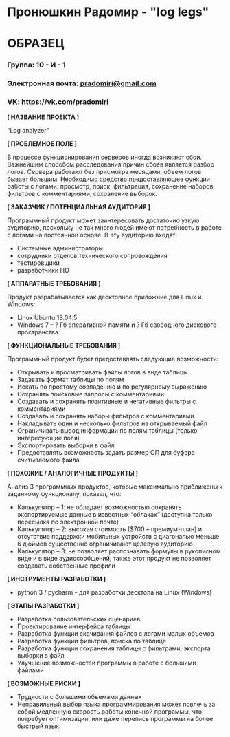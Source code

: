# Пронюшкин Радомир - "log legs"
# ОБРАЗЕЦ

### Группа: 10 - И - 1
### Электронная почта: pradomiri@gmail.com
### VK: https://vk.com/pradomiri


**[ НАЗВАНИЕ ПРОЕКТА ]**

“Log analyzer”

**[ ПРОБЛЕМНОЕ ПОЛЕ ]**

В процессе функционирования серверов иногда возникают сбои. Важнейшим способом расследования причин сбоев является разбор логов. Сервера работают без присмотра месяцами, объем логов бывает большим. Необходимо средство предоставляющее функции работы с логами: просмотр, поиск, фильтрация, сохранение наборов фильтров с комментариями, сохранение выборок.

**[ ЗАКАЗЧИК / ПОТЕНЦИАЛЬНАЯ АУДИТОРИЯ ]**

Программный продукт может заинтересовать достаточно узкую аудиторию, поскольку не так много людей имеют потребность в работе с логами на постоянной основе. В эту аудиторию входят:

* Системные администраторы
* сотрудники отделов технического сопровождения
* тестировщики
* разработчики ПО

**[ АППАРАТНЫЕ ТРЕБОВАНИЯ ]** 

Продукт разрабатывается как десктопное приложние для Linux и Windows:

* Linux Ubuntu 18.04.5
* Windows 7 – ? Гб оперативной памяти и ? Гб свободного дискового пространства 

**[ ФУНКЦИОНАЛЬНЫЕ ТРЕБОВАНИЯ ]**

Программный продукт будет предоставлять следующие возможности:
* Открывать и просматривать файлы логов в виде таблицы
* Задавать формат таблицы по полям
* Искать по простому совпадению и по регулярному выражению
* Сохранять поисковые запросы с комментариями
* Создавать и сохранять позитивные и негативные фильтры с комментариями
* Создавать и сохранять наборы фильтров с комментариями
* Накладывать один и несколько фильтров на открываемый файл
* Ограничивать вывод информации по полям таблицы (только интересующие поля)
* Экспортировать выборки в файл
* Предоставлять возможность задать размер ОП для буфера считываемого файла

**[ ПОХОЖИЕ / АНАЛОГИЧНЫЕ ПРОДУКТЫ ]**

Анализ 3 программных продуктов, которые максимально приближены к заданному функционалу, показал, что:

* Калькулятор – 1: не обладает возможностью сохранять экспортируемые данные в известных “облаках“ (доступна только пересылка по электронной почте) 
*	Калькулятор – 2: высокая стоимость ($700 – премиум-план) и отсутствие поддержки мобильных устройств с диагональю меньше 6 дюймов существенно ограничивают целевую аудиторию
* Калькулятор – 3:  не позволяет распознавать формулы в рукописном виде и в виде аудиосообщений; также этот продукт не позволяет создавать собственные профили

**[ ИНСТРУМЕНТЫ РАЗРАБОТКИ ]**

*	python 3 / pycharm - для разработки десктопа на Linux (Windows)

**[ ЭТАПЫ РАЗРАБОТКИ ]**

*	Разработка пользовательских сценариев
*	Проектирование интерфейса таблицы
*	Разработка функции скачивания файлов с логами малых объемов
*	Разработка функций фильтров, поиска по таблице
*	Разработка функции сохранения таблицы с фильтрами, экспорта выборки в файл
*	Улучшение возможностей программы в работе с большими файлами

**[ ВОЗМОЖНЫЕ РИСКИ ]**

*	Трудности с большими объемами данных
*	Неправильный выбор языка программирования может повлечь за собой медленную скорость работы конечной программы, что потребует оптимизации, или даже перепись программы на более быстрый язык.
